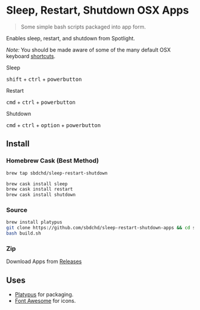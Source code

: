 # Sleep, Restart, Shutdown OSX Apps

> Some simple bash scripts packaged into app form.

Enables sleep, restart, and shutdown from Spotlight.

_Note:_ You should be made aware of some of the many default OSX keyboard
[shortcuts](https://support.apple.com/en-us/HT201236).

Sleep

<kbd>shift</kbd> + <kbd>ctrl</kbd> + <kbd>powerbutton</kbd>

Restart

<kbd>cmd</kbd> + <kbd>ctrl</kbd> + <kbd>powerbutton</kbd>

Shutdown

<kbd>cmd</kbd> + <kbd>ctrl</kbd> + <kbd>option</kbd> + <kbd>powerbutton</kbd>

## Install

### Homebrew Cask (Best Method)

```bash
brew tap sbdchd/sleep-restart-shutdown

brew cask install sleep
brew cask install restart
brew cask install shutdown
```

### Source

```bash
brew install platypus
git clone https://github.com/sbdchd/sleep-restart-shutdown-apps && cd sleep-restart-shutdown-apps
bash build.sh
```

### Zip

Download Apps from [Releases](https://github.com/sbdchd/sleep-restart-shutdown-apps/releases)

## Uses

- [Platypus](https://github.com/sveinbjornt/Platypus) for packaging.
- [Font Awesome](http://fontawesome.io) for icons.

